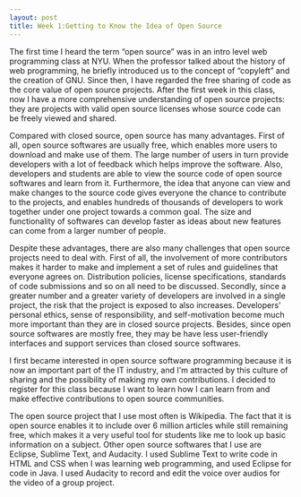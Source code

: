 ```yaml
---
layout: post
title: Week 1:Getting to Know the Idea of Open Source
---
```


The first time I heard the term “open source” was in an intro level web programming class at NYU. When the professor talked about the history of web programming, he briefly introduced us to the concept of “copyleft” and the creation of GNU. Since then, I have regarded the free sharing of code as the core value of open source projects. After the first week in this class, now I have a more comprehensive understanding of open source projects: they are projects with valid open source licenses whose source code can be freely viewed and shared. 

Compared with closed source, open source has many advantages. First of all, open source softwares are usually free, which enables more users to download and make use of them. The large number of users in turn provide developers with a lot of feedback which helps improve the software. Also, developers and students are able to view the source code of open source softwares and learn from it. Furthermore, the idea that anyone can view and make changes to the source code gives everyone the chance to contribute to the projects, and enables hundreds of thousands of developers to work together under one project towards a common goal. The size and functionality of softwares can develop faster as ideas about new features can come from a larger number of people.

Despite these advantages, there are also many challenges that open source projects need to deal with. First of all, the involvement of more contributors makes it harder to make and implement a set of rules and guidelines that everyone agrees on. 
Distribution policies, license specifications, standards of code submissions and so on all need to be discussed. Secondly, since a greater number and a greater variety of developers are involved in a single project, the risk that the project is exposed to also increases. Developers' personal ethics, sense of responsibility, and self-motivation become much more important than they are in closed source projects. Besides, since open source softwares are mostly free, they may be have less user-friendly interfaces and support services than closed source softwares.

I first became interested in open source software programming because it is now an important part of the IT industry, and I'm attracted by this culture of sharing and the possibility of making my own contributions. I decided to register for this class because I want to learn how I can learn from and make effective contributions to open source communities.

The open source project that I use most often is Wikipedia. The fact that it is open source enables it to include over 6 million articles while still remaining free, which makes it a very useful tool for students like me to look up basic information on a subject. Other open source softwares that I use are Eclipse, Sublime Text, and Audacity. I used Sublime Text to write code in HTML and CSS when I was learning web programming, and used Eclipse for code in Java. I used Audacity to record and edit the voice over audios for the video of a group project.
